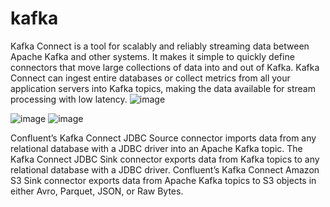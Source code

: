 # kafka

Kafka Connect is a tool for scalably and reliably streaming data between Apache Kafka and other systems. It makes it simple to quickly define connectors that move large collections of data into and out of Kafka. Kafka Connect can ingest entire databases or collect metrics from all your application servers into Kafka topics, making the data available for stream processing with low latency. 
![image](https://user-images.githubusercontent.com/36766101/166189095-2d6ef7ef-b306-43f6-9216-a677347e8873.png)

![image](https://user-images.githubusercontent.com/36766101/166188118-ac96f7c8-a195-4288-b826-057eca18a81b.png)
![image](https://user-images.githubusercontent.com/36766101/166188243-cc326424-3e70-406e-9647-caee9d41b4b7.png)

Confluent’s Kafka Connect JDBC Source connector imports data from any relational database with a JDBC driver into an Apache Kafka topic. The Kafka Connect JDBC Sink connector exports data from Kafka topics to any relational database with a JDBC driver.
Confluent’s Kafka Connect Amazon S3 Sink connector exports data from Apache Kafka topics to S3 objects in either Avro, Parquet, JSON, or Raw Bytes.
